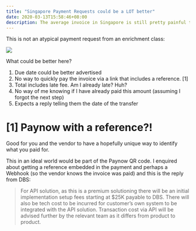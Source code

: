 ```yaml
---
title: "Singapore Payment Requests could be a LOT better"
date: 2020-03-13T15:58:46+08:00
description: The average invoice in Singapore is still pretty painful to pay
---
```


This is not an atypical payment request from an enrichment class:

<img src="https://s.natalian.org/2020-03-13/invoice.png">

What could be better here?

1. Due date could be better advertised
2. No way to quickly pay the invoice via a link that includes a reference. [1]
3. Total includes late fee. Am I already late? Huh?
4. No way of me knowing if I have already paid this amount (assuming I forgot the next step)
5. Expects a reply telling them the date of the transfer

# [1] Paynow with a reference?!

Good for you and the vendor to have a hopefully unique way to identify what you
paid for.

This in an ideal world would be part of the Paynow QR code. I enquired about
getting a reference embedded in the payment and perhaps a Webhook (so the
vendor knows the invoice was paid) and this is the reply from DBS:

> For API solution, as this is a premium solutioning there will be an initial
> implementation setup fees starting at $25K payable to DBS.  There will also
> be tech cost to be incurred for customer’s own system to be integrated with
> the API solution.  Transaction cost via API will be advised further by the
> relevant team as it differs from product to product.
